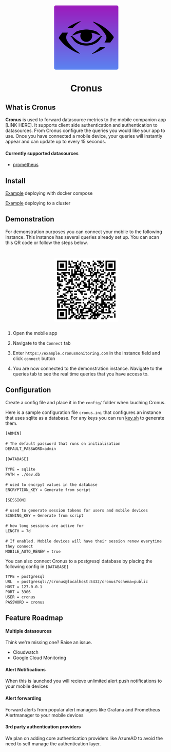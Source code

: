 <h1 align="center" style="border-bottom: none">
    <a  target="_blank"><img alt="Cronus" width="200px" style="    border-radius: 5px;
" src="./documentation/images/cronus-logo-color.svg"></a><br><br>Cronus
</h1>

## What is Cronus

**Cronus** is used to forward datasource metrics to the mobile companion app [LINK HERE]. It supports client side authentication and authentication to datasources. From Cronus configure the queries you would like your app to use. Once you have connected a mobile device, your queries will instantly appear and can update up to every 15 seconds.

#### Currently supported datasources

- [prometheus](https://github.com/prometheus/prometheus)

## Install

[Example](./example/docker/docker-compose.yaml) deploying with docker compose

[Example](./example/kubernetes/deployment.yaml) deploying to a cluster

## Demonstration

For demonstration purposes you can connect your mobile to the following instance. This instance has several queries already set up. You can scan this QR code or follow the steps below.

<h1 align="center" style="border-bottom: none">
<a  target="_blank"><img alt="Cronus" width="200px" style="    border-radius: 5px;
" src="./documentation/images/qr-code.svg"></a>
</h1>

1. Open the mobile app

2. Navigate to the `Connect` tab

3. Enter `https://example.cronusmonitoring.com` in the instance field and click `connect` button

4. You are now connected to the demonstration instance. Navigate to the queries tab to see the real time queries that you have access to.

## Configuration

Create a config file and place it in the `config/` folder when lauching Cronus.

Here is a sample configuration file `cronus.ini` that configures an instance that uses sqlite as a database. For any keys you can run [key.sh](./scripts/keys.sh) to generate them.

```
[ADMIN]

# The default password that runs on initialisation
DEFAULT_PASSWORD=admin

[DATABASE]

TYPE = sqlite
PATH = ./dev.db

# used to encrpyt values in the database
ENCRYPTION_KEY = Generate from script

[SESSION]

# used to generate session tokens for users and mobile devices
SIGNING_KEY = Generate from script

# how long sessions are active for
LENGTH = 7d

# If enabled. Mobile devices will have their session renew everytime they connect
MOBILE_AUTO_RENEW = true
```

You can also connect Cronus to a postgresql database by placing the following config in `[DATABASE]`

```
TYPE = postgresql
URL  = postgresql://cronus@localhost:5432/cronus?schema=public
HOST = 127.0.0.1
PORT = 3306
USER = cronus
PASSWORD = cronus
```

## Feature Roadmap

#### Multiple datasources

Think we're missing one? Raise an issue.

- Cloudwatch
- Google Cloud Monitoring

#### Alert Notifications

When this is launched you will recieve unlimited alert push notifications to your mobile devices

#### Alert forwarding

Forward alerts from popular alert managers like Grafana and Prometheus Alertmanager to your mobile devices

#### 3rd party authentication providers

We plan on adding core authentication providers like AzureAD to avoid the need to self manage the authentication layer.
